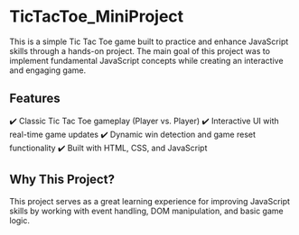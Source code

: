 # TicTacToe_MiniProject

This is a simple Tic Tac Toe game built to practice and enhance JavaScript skills through a hands-on project. The main goal of this project was to implement fundamental JavaScript concepts while creating an interactive and engaging game.

## Features
✔️ Classic Tic Tac Toe gameplay (Player vs. Player) 
✔️ Interactive UI with real-time game updates
✔️ Dynamic win detection and game reset functionality
✔️ Built with HTML, CSS, and JavaScript

## Why This Project?
This project serves as a great learning experience for improving JavaScript skills by working with event handling, DOM manipulation, and basic game logic.
